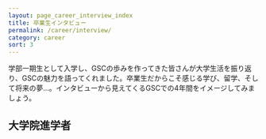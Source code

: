 ```yaml
---
layout: page_career_interview_index
title: 卒業生インタビュー
permalink: /career/interview/
category: career
sort: 3
---
```


学部一期生として入学し、GSCの歩みを作ってきた皆さんが大学生活を振り返り、GSCの魅力を語ってくれました。卒業生だからこそ感じる学び、留学、そして将来の夢…。インタビューから見えてくるGSCでの4年間をイメージしてみましょう。

## 大学院進学者